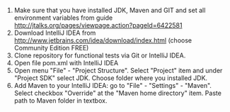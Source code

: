 1. Make sure that you have installed JDK, Maven and GIT and set all environment variables
from guide http://jtalks.org/pages/viewpage.action?pageId=6422581
2. Download IntelliJ IDEA from http://www.jetbrains.com/idea/download/index.html (choose Community Edition FREE)
3. Clone repository for functional tests via Git or IntelliJ IDEA.
4. Open file pom.xml with IntelliJ IDEA
5. Open menu "File" - "Project Structure". Select "Project" item and under "Project SDK" select JDK.
Choose folder where you installed JDK.
6. Add Maven to your IntelliJ IDEA: go to "File" - "Settings" - "Maven". Select checkbox "Override" at the "Maven home directory" item.
Paste path to Maven folder in textbox.

